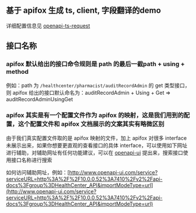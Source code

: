 ## 基于 apifox 生成 ts, client, 字段翻译的demo

详细配置信息见 [openapi-ts-request](https://github.com/openapi-ui/openapi-ts-request)

## 接口名称

### apifox 默认给出的接口命令规则是 path 的最后一截path + using + method

例如：path 为 `/healthcenter/pharmacist/auditRecordAdmin` 的 get 类型接口，则 apifox 给出的接口默认命名为：auditRecordAdmin + Using + Get => auditRecordAdminUsingGet


### apifox 其实是有一个配置文件作为 apifox 的映射，这是我们用到的配置，这个配置文件和 apifox 文档展示的文案其实有略微区别

由于我们真实配置文件取的是 apifox 映射的文件，加上 apifox 对很多 interface 未展示出来，如果你想要更直观的查看接口的具体 interface，可以使用如下网址进行辅助，对辅助网址有任何功能建议，可以在 [openapi-ui](https://github.com/rookie-luochao/openapi-ui) 提出来，搜索接口使用接口名称进行搜索

如何访问辅助网址，例如：[http://www.openapi-ui.com/service?serviceURL=http%3A%2F%2F10.0.0.52%3A7410%2Fv2%2Fapi-docs%3Fgroup%3DHealthCenter_API&importModeType=url](http://www.openapi-ui.com/service?serviceURL=http%3A%2F%2F10.0.0.52%3A7410%2Fv2%2Fapi-docs%3Fgroup%3DHealthCenter_API&importModeType=url)